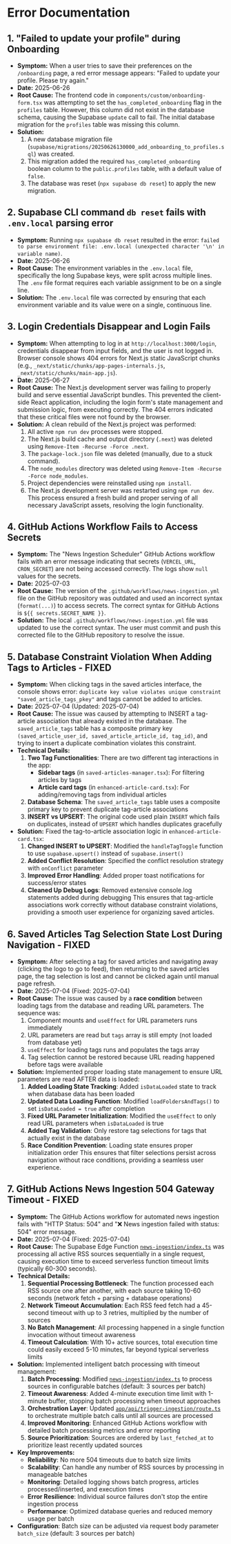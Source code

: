 # Error Documentation

## 1. "Failed to update your profile" during Onboarding

- **Symptom:** When a user tries to save their preferences on the `/onboarding` page, a red error message appears: "Failed to update your profile. Please try again."
- **Date:** 2025-06-26
- **Root Cause:** The frontend code in `components/custom/onboarding-form.tsx` was attempting to set the `has_completed_onboarding` flag in the `profiles` table. However, this column did not exist in the database schema, causing the Supabase `update` call to fail. The initial database migration for the `profiles` table was missing this column.
- **Solution:**
    1. A new database migration file (`supabase/migrations/20250626130000_add_onboarding_to_profiles.sql`) was created.
    2. This migration added the required `has_completed_onboarding` boolean column to the `public.profiles` table, with a default value of `false`.
    3. The database was reset (`npx supabase db reset`) to apply the new migration.

## 2. Supabase CLI command `db reset` fails with `.env.local` parsing error

- **Symptom:** Running `npx supabase db reset` resulted in the error: `failed to parse environment file: .env.local (unexpected character '\n' in variable name)`.
- **Date:** 2025-06-26
- **Root Cause:** The environment variables in the `.env.local` file, specifically the long Supabase keys, were split across multiple lines. The `.env` file format requires each variable assignment to be on a single line.
- **Solution:** The `.env.local` file was corrected by ensuring that each environment variable and its value were on a single, continuous line.

## 3. Login Credentials Disappear and Login Fails

- **Symptom:** When attempting to log in at `http://localhost:3000/login`, credentials disappear from input fields, and the user is not logged in. Browser console shows 404 errors for Next.js static JavaScript chunks (e.g., `_next/static/chunks/app-pages-internals.js`, `_next/static/chunks/main-app.js`).
- **Date:** 2025-06-27
- **Root Cause:** The Next.js development server was failing to properly build and serve essential JavaScript bundles. This prevented the client-side React application, including the login form's state management and submission logic, from executing correctly. The 404 errors indicated that these critical files were not found by the browser.
- **Solution:** A clean rebuild of the Next.js project was performed:
    1. All active `npm run dev` processes were stopped.
    2. The Next.js build cache and output directory (`.next`) was deleted using `Remove-Item -Recurse -Force .next`.
    3. The `package-lock.json` file was deleted (manually, due to a stuck command).
    4. The `node_modules` directory was deleted using `Remove-Item -Recurse -Force node_modules`.
    5. Project dependencies were reinstalled using `npm install`.
    6. The Next.js development server was restarted using `npm run dev`.
    This process ensured a fresh build and proper serving of all necessary JavaScript assets, resolving the login functionality.

## 4. GitHub Actions Workflow Fails to Access Secrets

- **Symptom:** The "News Ingestion Scheduler" GitHub Actions workflow fails with an error message indicating that secrets (`VERCEL_URL`, `CRON_SECRET`) are not being accessed correctly. The logs show `null` values for the secrets.
- **Date:** 2025-07-03
- **Root Cause:** The version of the `.github/workflows/news-ingestion.yml` file on the GitHub repository was outdated and used an incorrect syntax (`format(...)`) to access secrets. The correct syntax for GitHub Actions is `${{ secrets.SECRET_NAME }}`.
- **Solution:** The local `.github/workflows/news-ingestion.yml` file was updated to use the correct syntax. The user must commit and push this corrected file to the GitHub repository to resolve the issue.

## 5. Database Constraint Violation When Adding Tags to Articles - FIXED

- **Symptom:** When clicking tags in the saved articles interface, the console shows error: `duplicate key value violates unique constraint "saved_article_tags_pkey"` and tags cannot be added to articles.
- **Date:** 2025-07-04 (Updated: 2025-07-04)
- **Root Cause:** The issue was caused by attempting to INSERT a tag-article association that already existed in the database. The `saved_article_tags` table has a composite primary key `(saved_article_user_id, saved_article_article_id, tag_id)`, and trying to insert a duplicate combination violates this constraint.
- **Technical Details:**
    1. **Two Tag Functionalities**: There are two different tag interactions in the app:
        - **Sidebar tags** (in `saved-articles-manager.tsx`): For filtering articles by tags
        - **Article card tags** (in `enhanced-article-card.tsx`): For adding/removing tags from individual articles
    2. **Database Schema**: The `saved_article_tags` table uses a composite primary key to prevent duplicate tag-article associations
    3. **INSERT vs UPSERT**: The original code used plain `INSERT` which fails on duplicates, instead of `UPSERT` which handles duplicates gracefully
- **Solution:** Fixed the tag-to-article association logic in `enhanced-article-card.tsx`:
    1. **Changed INSERT to UPSERT**: Modified the `handleTagToggle` function to use `supabase.upsert()` instead of `supabase.insert()`
    2. **Added Conflict Resolution**: Specified the conflict resolution strategy with `onConflict` parameter
    3. **Improved Error Handling**: Added proper toast notifications for success/error states
    4. **Cleaned Up Debug Logs**: Removed extensive console.log statements added during debugging
    This ensures that tag-article associations work correctly without database constraint violations, providing a smooth user experience for organizing saved articles.

## 6. Saved Articles Tag Selection State Lost During Navigation - FIXED

- **Symptom:** After selecting a tag for saved articles and navigating away (clicking the logo to go to feed), then returning to the saved articles page, the tag selection is lost and cannot be clicked again until manual page refresh.
- **Date:** 2025-07-04 (Fixed: 2025-07-04)
- **Root Cause:** The issue was caused by a **race condition** between loading tags from the database and reading URL parameters. The sequence was:
    1. Component mounts and `useEffect` for URL parameters runs immediately
    2. URL parameters are read but `tags` array is still empty (not loaded from database yet)
    3. `useEffect` for loading tags runs and populates the tags array
    4. Tag selection cannot be restored because URL reading happened before tags were available
- **Solution:** Implemented proper loading state management to ensure URL parameters are read AFTER data is loaded:
    1. **Added Loading State Tracking**: Added `isDataLoaded` state to track when database data has been loaded
    2. **Updated Data Loading Function**: Modified `loadFoldersAndTags()` to set `isDataLoaded = true` after completion
    3. **Fixed URL Parameter Initialization**: Modified the `useEffect` to only read URL parameters when `isDataLoaded` is true
    4. **Added Tag Validation**: Only restore tag selections for tags that actually exist in the database
    5. **Race Condition Prevention**: Loading state ensures proper initialization order
    This ensures that filter selections persist across navigation without race conditions, providing a seamless user experience.

## 7. GitHub Actions News Ingestion 504 Gateway Timeout - FIXED

- **Symptom:** The GitHub Actions workflow for automated news ingestion fails with "HTTP Status: 504" and "❌ News ingestion failed with status: 504" error message.
- **Date:** 2025-07-04 (Fixed: 2025-07-04)
- **Root Cause:** The Supabase Edge Function [`news-ingestion/index.ts`](supabase/functions/news-ingestion/index.ts) was processing all active RSS sources sequentially in a single request, causing execution time to exceed serverless function timeout limits (typically 60-300 seconds).
- **Technical Details:**
   1. **Sequential Processing Bottleneck**: The function processed each RSS source one after another, with each source taking 10-60 seconds (network fetch + parsing + database operations)
   2. **Network Timeout Accumulation**: Each RSS feed fetch had a 45-second timeout with up to 3 retries, multiplied by the number of sources
   3. **No Batch Management**: All processing happened in a single function invocation without timeout awareness
   4. **Timeout Calculation**: With 10+ active sources, total execution time could easily exceed 5-10 minutes, far beyond typical serverless limits
- **Solution:** Implemented intelligent batch processing with timeout management:
   1. **Batch Processing**: Modified [`news-ingestion/index.ts`](supabase/functions/news-ingestion/index.ts) to process sources in configurable batches (default: 3 sources per batch)
   2. **Timeout Awareness**: Added 4-minute execution time limit with 1-minute buffer, stopping batch processing when timeout approaches
   3. **Orchestration Layer**: Updated [`app/api/trigger-ingestion/route.ts`](app/api/trigger-ingestion/route.ts) to orchestrate multiple batch calls until all sources are processed
   4. **Improved Monitoring**: Enhanced GitHub Actions workflow with detailed batch processing metrics and error reporting
   5. **Source Prioritization**: Sources are ordered by `last_fetched_at` to prioritize least recently updated sources
- **Key Improvements:**
   - **Reliability**: No more 504 timeouts due to batch size limits
   - **Scalability**: Can handle any number of RSS sources by processing in manageable batches
   - **Monitoring**: Detailed logging shows batch progress, articles processed/inserted, and execution times
   - **Error Resilience**: Individual source failures don't stop the entire ingestion process
   - **Performance**: Optimized database queries and reduced memory usage per batch
- **Configuration**: Batch size can be adjusted via request body parameter `batch_size` (default: 3 sources per batch)